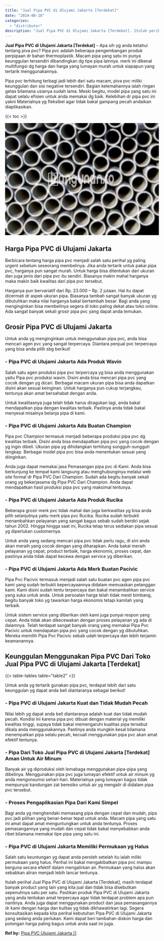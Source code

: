 ```yaml
---
title: "Jual Pipa PVC di Ulujami Jakarta [Terdekat]"
date: "2024-08-18"
categories: 
  - "distributor"
description: "Jual Pipa PVC di Ulujami Jakarta [Terdekat]. Itulah perihal Jual Pipa PVC di Ulujami Jakarta [Terdekat], masih terdapat banyak product yang lain yang kita..."
---
```


**Jual Pipa PVC di Ulujami Jakarta \[Terdekat\]** – Apa sih yg anda ketahui tentang piva pvc? Pipa pvc adalah beberapa pengembangan produk perpipaan dr bahan thermoplastik. Macam pipa yang satu ini punya keunggulan tersendiri dibandingkan dg tipe pipa lainnya. merk ini dikenal multifungsi dg harga dan harga yang lumayan murah untuk siapapun yang tertarik menggunakannya.

Pipa pvc terhitung terbagi jadi lebih dari satu macam, piva pvc miliki keunggulan dan sisi negative tersendiri. Bagian kelemahannya ialah ringan getas bilamana usianya sudah lama. Meski begitu, model pipa yang satu ini dapat selalu efisien untuk anda memakai dg baik. Kelebihan dr pipa pvc ini yakni Materialnya yg fleksibel agar tidak bakal gampang pecah andaikan diaplikasikan.

{{< toc >}}

![Jual Pipa PVC di Ulujami Jakarta [Terdekat]](/images/jaul-pipa-pvc-50.png)

## Harga Pipa PVC di Ulujami Jakarta

Berbicara tentang harga pipa pvc menjadi salah satu perihal yg paling urgent sebelum seseorang membelinya. Jika anda tertarik untuk pakai pipa pvc, harganya pun sangat murah. Untuk harga bisa ditentukan dari ukuran dan juga jenis dari pipa pvc itu sendiri. Biasanya makin mahal harganya maka makin baik kwalitas dari pipa pvc tersebut.

Harganya pun bervariatif dari Rp. 23.000 – Rp. 2 jutaan. Hal itu dapat dicermati dr aspek ukuran pipa. Biasanya tambah sangat banyak ukuran yg dibutuhkan maka nilai harganya bakal bertambah besar. Bagi anda yang menginginkan bisa membelinya segera di toko paling dekat atau toko online. Ada sangat banyak sekali grosir pipa pvc yang dapat anda temukan.

## Grosir Pipa PVC di Ulujami Jakarta

Untuk anda yg menginginkan untuk menggunakan pipa pvc, anda bisa mencari agen pvc yang sangat terpercaya. Diantara penjual pvc terpercaya yang bisa anda pilih sbg berikut!

### \- Pipa PVC di Ulujami Jakarta Ada Produk Wavin

Salah satu agen produksi pipa pvc terpercaya yg bisa anda menggunakan yaitu Pipa pvc produksi wavin. Disini anda bisa mencari pipa pvc yang cocok dengan yg dicari. Berbagai macam ukuran pipa bisa anda dapatkan disini akan sesuai keinginan. Untuk harganya pun cukup terjangkau, tentunya akan amat bersahabat dengan anda.

Untuk kwalitasnya juga telah tidak harus diragukan lagi, anda bakal mendapatkan pipa dengan kwalitas terbaik. Pastinya anda tidak bakal menyesal misalnya belanja pipa di kami.

### \- Pipa PVC di Ulujami Jakarta Ada Buatan Champion

Pipa pvc Champion termasuk menjadi beberapa produksi pipa pvc dg kwalitas terbaik. Disini anda bisa mendapatkan pipa pvc yang cocok dengan yg ingin dibeli. Ukuran pipa yg dihidangkan terhitung sungguh-sungguh lengkap. Berbagai model pipa pvc bisa anda menentukan sesuai yang diinginkan.

Anda juga dapat memakai jasa Pemasangan pipa pvc di Kami. Anda bisa berkunjung ke tempat kami langsung atau menghubunginya melalui web site formal dr Pipa PVC Dari Champion. Sudah ada begitu banyak sekali orang yg bekerjasama dg Pipa PVC Dari Champion. Anda dapat mendapatkan hasil produksi pipa pvc yang maksimal tentunya.

### \- Pipa PVC di Ulujami Jakarta Ada Produk Rucika

Beberapa grosir merk pvc tidak mahal dan juga berkwalitas yg bisa anda pilih selanjutnya yaitu merk pipa pvc Rucika. Rucika sudah terbukti menambahkan pelayanan yang sangat bagus sebab sudah berdiri sejak tahun 2002. Hingga hingga saat ini, Rucika tetap terus sediakan pipa sesuai yg diperlukan customernya.

Untuk anda yang sedang mencari pipa pvc tidak perlu ragu, di sini anda akan meraih yang cocok dengan yang diharapkan. Anda bakal meraih pelayanan yg cepat, product terbaik, harga ekonomis, proses cepat, dan pastinya anda tidak dapat kecewa dengan service yg diberikan.

### \- Pipa PVC di Ulujami Jakarta Ada Merk Buatan Pacivic

Pipa Pvc Pacivic termasuk menjadi salah satu buatan pvc agen pipa pvc kami yang sudah terbukti kepercayaannya didalam memuaskan pelanggan kami. Kami disini sudah tentu terpercaya dan bakal menambahkan service yang suka untuk anda. Untuk persoalan harga telah tidak mesti bimbang, begitu banyak toko yg tawarkan harga ekonomis tetapi kamilah yang terbaik.

Untuk sistem service yang diberikan oleh kami juga punyai respon yang cepat. Anda tidak akan dikecewakan dengan proses pelayanan yg ada di dalamnya. Telah terdapat sangat banyak orang yang memakai Pipa Pvc Pacivic untuk mendapatan pipa pvc yang cocok dengan yg dibutuhkan. Mereka memilih Pipa Pvc Pacivic sebab udah terpercaya dan lebih terjamin keamanannya.

## Keunggulan Menggunakan Pipa PVC Dari Toko Jual Pipa PVC di Ulujami Jakarta \[Terdekat\]

{{< table-tables table="table2" >}}

Untuk anda yg tertarik gunakan pipa pvc, terdapat lebih dari satu keunggulan yg dapat anda beli diantaranya sebagai berikut!

### \- Pipa PVC di Ulujami Jakarta Kuat dan Tidak Mudah Pecah

Nilai lebih yg dapat anda beli diantaranya adalah kuat dan tidak mudah pecah. Kondisi ini karena pipa pvc dibuat dengan material yg memiliki kwalitas tinggi, supaya tidak bakal memengaruhi kualitas pipa tersebut dikala anda menggunakannya. Pastinya anda mungkin kesal bilamana menempatkan pipa selalu pecah, kecuali menggunakan pipa pvc akan amat efektif tentunya.

### \- Pipa Dari Toko Jual Pipa PVC di Ulujami Jakarta \[Terdekat\] Aman Untuk Air Minum

Banyak air yg diproduksi oleh lemabaga menggunakan pipa-pipa yang dibelinya. Menggunakan pipa pvc juga lumayan efektif untuk air minum yg anda mengonsumsi sehari-hari. Materialnya yang lumayan bagus tidak mempunyai kandungan zat beresiko untuk air yg mengalir di didalam pipa pvc tersebut.

### \- Proses Pengaplikasian Pipa Dari Kami Simpel

Bagi anda yg menghendaki memasang pipa dengan cepat dan mudah, pipa pvc jadi pilihan yang benar-benar tepat untuk anda. Macam pipa yang satu ini amat dapat amat menguntungkan untuk anda tentunya. Proses pemasangannya yang mudah dan cepat tidak bakal menyebabkan anda ribet bilamana memakai tipe pipa yang satu ini.

### \- Pipa PVC di Ulujami Jakarta Memiliki Permukaan yg Halus

Salah satu keuntungan yg dapat anda peroleh setelah itu ialah miliki permukaan yang halus. Perihal ini bakal mengakibatkan pipa pvc mampu berguna secara efektif dalam mengalirkan air. Permukaan yang halus akan sebabkan aliran menjadi lebih lancar tentunya.

Itulah perihal Jual Pipa PVC di Ulujami Jakarta \[Terdekat\], masih terdapat banyak product yang lain yang kita jual dan tidak bisa disebutkan sepenuhnya satu per satu. Pastikan produk Pipa PVC di Ulujami Jakarta yang anda tentukan amat terpercaya agar tidak terdapat problem apa pun nantinya. Anda juga dapat menggunakan product dan jasa pemasangannya dr kami dengan harga dan kulitas yg tidak dikhawatirkan lagi. Segera konsultasikan kepada kita perihal kebutuhan Pipa PVC di Ulujami Jakarta yang sedang anda perlukan. Kami dapat beri tambahan diskon harga dan potongan harga paling bagus untuk anda saat ini juga.

**Ref by:** [Pipa PVC Ulujami Jakarta []](https://id.wikipedia.org/wiki/Pipa)
